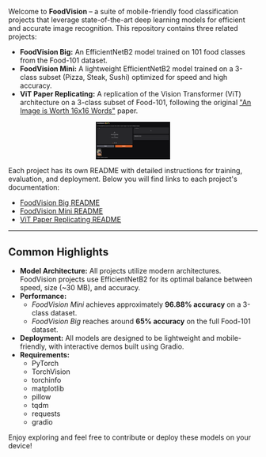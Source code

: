 Welcome to **FoodVision** – a suite of mobile-friendly food classification projects that leverage state-of-the-art deep learning models for efficient and accurate image recognition. This repository contains three related projects:

- **FoodVision Big:** An EfficientNetB2 model trained on 101 food classes from the Food-101 dataset.
- **FoodVision Mini:** A lightweight EfficientNetB2 model trained on a 3-class subset (Pizza, Steak, Sushi) optimized for speed and high accuracy.
- **ViT Paper Replicating:** A replication of the Vision Transformer (ViT) architecture on a 3-class subset of Food-101, following the original ["An Image is Worth 16x16 Words"](https://arxiv.org/abs/2010.11929) paper.

<img src="https://raw.githubusercontent.com/GilbertHarijanto/FoodVision/main/images/FoodVision-HF.png" alt="FoodVision" style="max-width:150px; display:block; margin: 0 auto;" />

Each project has its own README with detailed instructions for training, evaluation, and deployment. Below you will find links to each project's documentation:

- [FoodVision Big README](./FoodVision_Big_README.md)
- [FoodVision Mini README](./FoodVision_Mini_README.md)
- [ViT Paper Replicating README](./ViT_Paper_Replicating_README.md)

---

## Common Highlights

- **Model Architecture:** All projects utilize modern architectures. FoodVision projects use EfficientNetB2 for its optimal balance between speed, size (~30 MB), and accuracy.
- **Performance:**
  - *FoodVision Mini* achieves approximately **96.88% accuracy** on a 3-class dataset.
  - *FoodVision Big* reaches around **65% accuracy** on the full Food-101 dataset.
- **Deployment:** All models are designed to be lightweight and mobile-friendly, with interactive demos built using Gradio.
- **Requirements:**  
  - PyTorch  
  - TorchVision  
  - torchinfo  
  - matplotlib  
  - pillow  
  - tqdm  
  - requests  
  - gradio

Enjoy exploring and feel free to contribute or deploy these models on your device!
